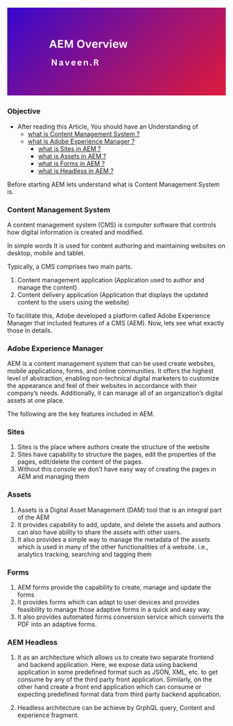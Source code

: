 ![AEM Overview](./Titleimages/overview.png)
### Objective

- After reading this Article, You should have an Understanding of 
    - [what is Content Management System ?](#content-management-system)
    - [what is Adobe Experience Manager ?](#adobe-experience-manager)
        - [what is Sites in AEM ?](#sites)
        - [what is Assets in AEM ?](#assets)
        - [what is Forms in AEM ?](#forms)
        - [what is Headless in AEM ?](#aem-headless)


Before starting AEM lets understand what is Content Management System is.

### Content Management System
A content management system (CMS) is computer software that controls how digital information is created and modified.

In simple words It is used for content authoring and maintaining websites on desktop, mobile and tablet.

Typically, a CMS comprises two main parts.
1. Content management application (Application used to author and manage the content)
2. Content delivery application (Application that displays the updated content to the users using the website)


To facilitate this, Adobe developed a platform called Adobe Experience Manager that included features of a CMS (AEM).
Now, lets see what exactly those in details.


### Adobe Experience Manager
AEM is a content management system that can be used create websites, mobile applications, forms, and online communities. It offers the highest level of abstraction, enabling non-technical digital marketers to customize the appearance and feel of their websites in accordance with their company’s needs. Additionally, it can manage all of an organization’s digital assets at one place.

The following are the key features included in AEM.

### Sites
1. Sites is the place where authors create the structure of the website
2. Sites have capability to structure the pages, edit the properties of the pages, edit/delete the content of the pages.
3. Without this console we don’t have easy way of creating the pages in AEM and managing them

### Assets
1. Assets is a Digital Asset Management (DAM) tool that is an integral part of the AEM
2. It provides capability to add, update, and delete the assets and authors can also have ability to share the assets with other users.
3. It also provides a simple way to manage the metadata of the assets which is used in many of the other functionalities of a website. i.e., analytics tracking, searching and tagging them

### Forms
1. AEM forms provide the capability to create, manage and update the forms
2. It provides forms which can adapt to user devices and provides feasibility to manage those adaptive forms in a quick and easy way.
3. It also provides automated forms conversion service which converts the PDF into an adaptive forms.

### AEM Headless
1. It as an architecture which allows us to create two separate frontend and backend application. Here, we expose data using backend application in some predefined format such as JSON, XML, etc. to get consume by any of the third party front application. Similarly, on the other hand create a front end application which can consume or expecting predefined format data from third party backend application.

2. Headless architecture can be achieve by GrphQL query, Content and experience fragment.
